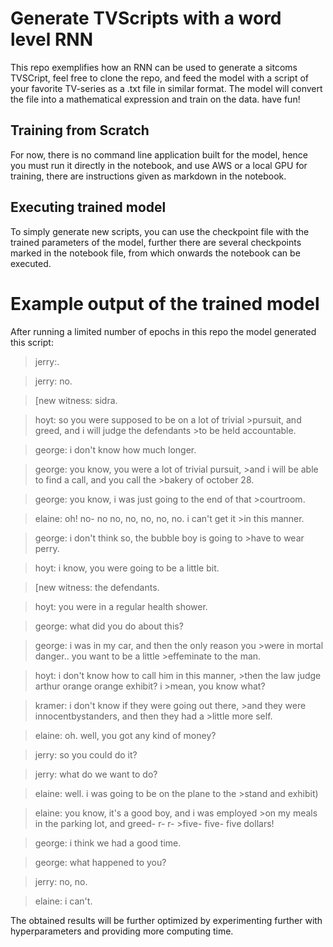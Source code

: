# Generate TVScripts with a word level RNN

This repo exemplifies how an RNN can be used to generate a sitcoms TVSCript, feel free to clone the repo, and feed the model with a script of your favorite TV-series as a .txt file in similar format. The model will convert the file into a mathematical expression and train on the data. have fun!

## Training from Scratch

For now, there is no command line application built for the model, hence you must run it directly in the notebook, and use AWS or a local GPU for training, there are instructions given as markdown in the notebook.

## Executing trained model

To simply generate new scripts, you can use the checkpoint file with the trained parameters of the model, further there are several checkpoints marked in the notebook file, from which onwards the notebook can be executed.

# Example output of the trained model

After running a limited number of epochs in this repo the model generated this script:

>jerry:.

>jerry: no.

>[new witness: sidra.

>hoyt: so you were supposed to be on a lot of trivial >pursuit, and greed, and i will judge the defendants >to be held accountable.

>george: i don't know how much longer.

>george: you know, you were a lot of trivial pursuit, >and i will be able to find a call, and you call the >bakery of october 28.

>george: you know, i was just going to the end of that >courtroom.

>elaine: oh! no- no no, no, no, no, no. i can't get it >in this manner.

>george: i don't think so, the bubble boy is going to >have to wear perry.

>hoyt: i know, you were going to be a little bit.

>[new witness: the defendants.

>hoyt: you were in a regular health shower.

>george: what did you do about this?

>george: i was in my car, and then the only reason you >were in mortal danger.. you want to be a little >effeminate to the man.

>hoyt: i don't know how to call him in this manner, >then the law judge arthur orange orange exhibit? i >mean, you know what?

>kramer: i don't know if they were going out there, >and they were innocentbystanders, and then they had a >little more self.

>elaine: oh. well, you got any kind of money?

>jerry: so you could do it?

>jerry: what do we want to do?

>elaine: well. i was going to be on the plane to the >stand and exhibit)

>elaine: you know, it's a good boy, and i was employed >on my meals in the parking lot, and greed- r- r- >five- five- five dollars!

>george: i think we had a good time.

>george: what happened to you?

>jerry: no, no.

>elaine: i can't.

The obtained results will be further optimized by experimenting further with hyperparameters and providing more computing time.
